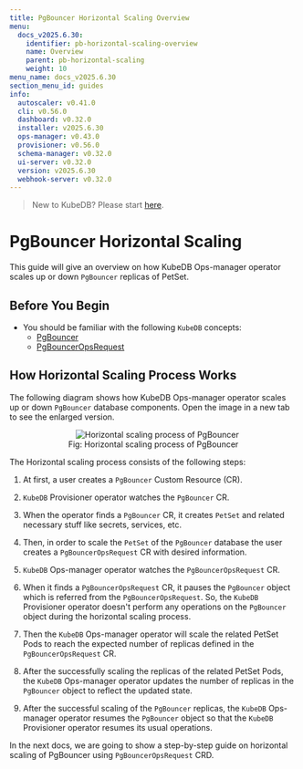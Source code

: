```yaml
---
title: PgBouncer Horizontal Scaling Overview
menu:
  docs_v2025.6.30:
    identifier: pb-horizontal-scaling-overview
    name: Overview
    parent: pb-horizontal-scaling
    weight: 10
menu_name: docs_v2025.6.30
section_menu_id: guides
info:
  autoscaler: v0.41.0
  cli: v0.56.0
  dashboard: v0.32.0
  installer: v2025.6.30
  ops-manager: v0.43.0
  provisioner: v0.56.0
  schema-manager: v0.32.0
  ui-server: v0.32.0
  version: v2025.6.30
  webhook-server: v0.32.0
---
```


> New to KubeDB? Please start [here](/docs/v2025.6.30/README).

# PgBouncer Horizontal Scaling

This guide will give an overview on how KubeDB Ops-manager operator scales up or down `PgBouncer` replicas of PetSet.

## Before You Begin

- You should be familiar with the following `KubeDB` concepts:
  - [PgBouncer](/docs/v2025.6.30/guides/pgbouncer/concepts/pgbouncer)
  - [PgBouncerOpsRequest](/docs/v2025.6.30/guides/pgbouncer/concepts/opsrequest)

## How Horizontal Scaling Process Works

The following diagram shows how KubeDB Ops-manager operator scales up or down `PgBouncer` database components. Open the image in a new tab to see the enlarged version.

<figure align="center">
  <img alt="Horizontal scaling process of PgBouncer" src="/docs/v2025.6.30/images/day-2-operation/pgbouncer/horizontal-scaling.png">
<figcaption align="center">Fig: Horizontal scaling process of PgBouncer</figcaption>
</figure>

The Horizontal scaling process consists of the following steps:

1. At first, a user creates a `PgBouncer` Custom Resource (CR).

2. `KubeDB` Provisioner  operator watches the `PgBouncer` CR.

3. When the operator finds a `PgBouncer` CR, it creates `PetSet` and related necessary stuff like secrets, services, etc.

4. Then, in order to scale the `PetSet` of the `PgBouncer` database the user creates a `PgBouncerOpsRequest` CR with desired information.

5. `KubeDB` Ops-manager operator watches the `PgBouncerOpsRequest` CR.

6. When it finds a `PgBouncerOpsRequest` CR, it pauses the `PgBouncer` object which is referred from the `PgBouncerOpsRequest`. So, the `KubeDB` Provisioner  operator doesn't perform any operations on the `PgBouncer` object during the horizontal scaling process.  

7. Then the `KubeDB` Ops-manager operator will scale the related PetSet Pods to reach the expected number of replicas defined in the `PgBouncerOpsRequest` CR.

8. After the successfully scaling the replicas of the related PetSet Pods, the `KubeDB` Ops-manager operator updates the number of replicas in the `PgBouncer` object to reflect the updated state.

9. After the successful scaling of the `PgBouncer` replicas, the `KubeDB` Ops-manager operator resumes the `PgBouncer` object so that the `KubeDB` Provisioner  operator resumes its usual operations.

In the next docs, we are going to show a step-by-step guide on horizontal scaling of PgBouncer using `PgBouncerOpsRequest` CRD.